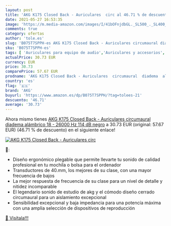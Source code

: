 ```yaml
---
layout: post
title: 'AKG K175 Closed Back - Auriculares  circ al 46.71 % de descuento'
date: 2021-05-27 16:53:35
image: 'https://m.media-amazon.com/images/I/41bOFnjdbGL._SL500_._SL400_.jpg'
comments: true
category: ofertas
author: 'tole.es'
slug: 'B075T7SPPH-es AKG K175 Closed Back - Auriculares circumaural diadema...'
sku: 'B075T7SPPH-es'
tags: [ 'Auriculares para equipo de audio','Auriculares y accesorios','Electrónica','akg','auriculares', ]
actualPrice: 30.73 EUR
currency: EUR
price: 30.73
comparePrice: 57.67 EUR
prodname: 'AKG K175 Closed Back - Auriculares  circumaural  diadema  alámbrico  18 - 26000 Hz  114 dB   negro'
country: 'es'
flag: '🇪🇸'
brand: 'AKG'
buyurl: 'https://www.amazon.es/dp/B075T7SPPH/?tag=tolees-21'
descuento: '46.71'
average: '30.73'
---
```


Ahora mismo tienes [AKG K175 Closed Back - Auriculares  circumaural  diadema  alámbrico  18 - 26000 Hz  114 dB   negro](https://www.amazon.es/dp/B075T7SPPH/?tag=tolees-21) a 30.73 EUR (original: 57.67 EUR) (46.71 %  de descuento) en el siguiente enlace!

[![AKG K175 Closed Back - Auriculares  circ](https://m.media-amazon.com/images/I/41bOFnjdbGL._SL500_._SL400_.jpg)](https://www.amazon.es/dp/B075T7SPPH/?tag=tolees-21)

🔎:

- Diseño ergonómico plegable que permite llevarte tu sonido de calidad profesional en tu mochila o bolsa para el ordenador
- Transductores de 40.mm, los mejores de su clase, con una mayor frecuencia de bajos
- La mejor respuesta de frecuencia de su clase para un nivel de detalle y nitidez incomparable
- El legendario sonido de estudio de akg y el cómodo diseño cerrado circumaural para un aislamiento excepcional
- Sensibilidad excepcional y baja impedancia para una potencía máxima con una amplia selección de dispositivos de reproducción

[🛒 Visítala!!!](https://www.amazon.es/dp/B075T7SPPH/?tag=tolees-21)
